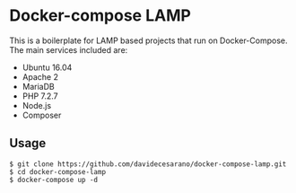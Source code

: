 # Docker-compose LAMP
This is a boilerplate for LAMP based projects that run on Docker-Compose. 
The main services included are:
* Ubuntu 16.04
* Apache 2
* MariaDB
* PHP 7.2.7
* Node.js
* Composer

## Usage
```
$ git clone https://github.com/davidecesarano/docker-compose-lamp.git
$ cd docker-compose-lamp
$ docker-compose up -d
```
